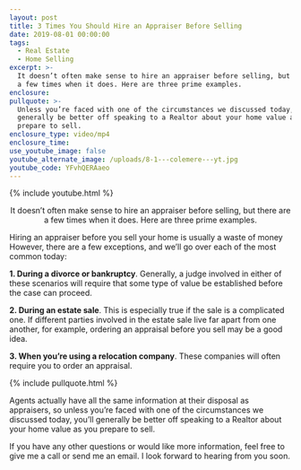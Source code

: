 ```yaml
---
layout: post
title: 3 Times You Should Hire an Appraiser Before Selling
date: 2019-08-01 00:00:00
tags:
  - Real Estate
  - Home Selling
excerpt: >-
  It doesn’t often make sense to hire an appraiser before selling, but there are
  a few times when it does. Here are three prime examples.
enclosure:
pullquote: >-
  Unless you’re faced with one of the circumstances we discussed today, you’ll
  generally be better off speaking to a Realtor about your home value as you
  prepare to sell.
enclosure_type: video/mp4
enclosure_time:
use_youtube_image: false
youtube_alternate_image: /uploads/8-1---colemere---yt.jpg
youtube_code: YFvhQERAaeo
---
```


{% include youtube.html %}

<center>It doesn’t often make sense to hire an appraiser before selling, but there are a few times when it does. Here are three prime examples.</center>

Hiring an appraiser before you sell your home is usually a waste of money However, there are a few exceptions, and we’ll go over each of the most common today:

**1\. During a divorce or bankruptcy**. Generally, a judge involved in either of these scenarios will require that some type of value be established before the case can proceed.

**2\. During an estate sale**. This is especially true if the sale is a complicated one. If different parties involved in the estate sale live far apart from one another, for example, ordering an appraisal before you sell may be a good idea.

**3\. When you’re using a relocation company**. These companies will often require you to order an appraisal.

{% include pullquote.html %}

Agents actually have all the same information at their disposal as appraisers, so unless you’re faced with one of the circumstances we discussed today, you’ll generally be better off speaking to a Realtor about your home value as you prepare to sell.

If you have any other questions or would like more information, feel free to give me a call or send me an email. I look forward to hearing from you soon.